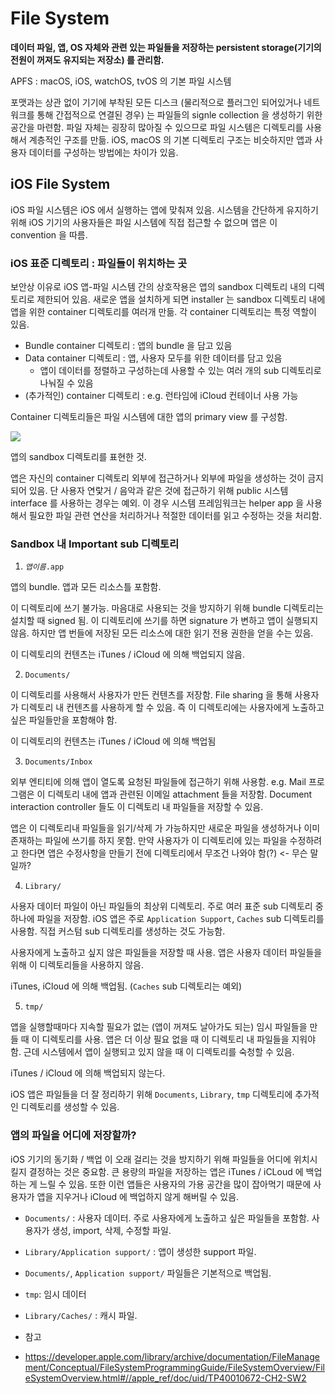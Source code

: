 # File System

**데이터 파일, 앱, OS 자체와 관련 있는 파일들을 저장하는 persistent storage(기기의 전원이 꺼져도 유지되는 저장소) 를 관리함.**

APFS : macOS, iOS, watchOS, tvOS 의 기본 파일 시스템

포맷과는 상관 없이 기기에 부착된 모든 디스크 (물리적으로 플러그인 되어있거나 네트워크를 통해 간접적으로 연결된 경우) 는 파일들의 signle collection 을 생성하기 위한 공간을 마련함. 파일 자체는 굉장히 많아질 수 있으므로 파일 시스템은 디렉토리를 사용해서 계층적인 구조를 만듦. iOS, macOS 의 기본 디렉토리 구조는 비슷하지만 앱과 사용자 데이터를 구성하는 방법에는 차이가 있음.

## iOS File System

iOS 파일 시스템은 iOS 에서 실행하는 앱에 맞춰져 있음. 시스템을 간단하게 유지하기 위해 iOS 기기의 사용자들은 파일 시스템에 직접 접근할 수 없으며 앱은 이 convention 을 따름.

### iOS 표준 디렉토리 : 파일들이 위치하는 곳

보안상 이유로 iOS 앱-파일 시스템 간의 상호작용은 앱의 sandbox 디렉토리 내의 디렉토리로 제한되어 있음. 새로운 앱을 설치하게 되면 installer 는 sandbox 디렉토리 내에 앱을 위한 container 디렉토리를 여러개 만듦. 각 container 디렉토리는 특정 역할이 있음. 

* Bundle container 디렉토리 : 앱의 bundle 을 담고 있음
* Data container 디렉토리 : 앱, 사용자 모두를 위한 데이터를 담고 있음
  * 앱이 데이터를 정렬하고 구성하는데 사용할 수 있는 여러 개의 sub 디렉토리로 나눠질 수 있음
* (추가적인) container 디렉토리 : e.g. 런타임에 iCloud 컨테이너 사용 가능

Container 디렉토리들은 파일 시스템에 대한 앱의 primary view 를 구성함. 

![](https://developer.apple.com/library/archive/documentation/FileManagement/Conceptual/FileSystemProgrammingGuide/art/ios_app_layout_2x.png)

앱의 sandbox 디렉토리를 표현한 것.

앱은 자신의 container 디렉토리 외부에 접근하거나 외부에 파일을 생성하는 것이 금지되어 있음. 단 사용자 연랓거 / 음악과 같은 것에 접근하기 위해 public 시스템 interface 를 사용하는 경우는 예외. 이 경우 시스템 프레임워크는 helper app 을 사용해서 필요한 파일 관련 연산을 처리하거나 적절한 데이터를 읽고 수정하는 것을 처리함.

### Sandbox 내 Important sub 디렉토리

1. *`앱이름`*`.app`

앱의 bundle. 앱과 모든 리소스틀 포함함. 

이 디렉토리에 쓰기 불가능. 마음대로 사용되는 것을 방지하기 위해 bundle 디렉토리는 설치할 때 signed 됨. 이 디렉토리에 쓰기를 하면 signature 가 변하고 앱이 실행되지 않음. 하지만 앱 번들에 저장된 모든 리소스에 대한 읽기 전용 권한을 얻을 수는 있음. 

이 디렉토리의 컨텐츠는 iTunes / iCloud 에 의해 백업되지 않음. 

2. `Documents/`

이 디렉토리를 사용해서 사용자가 만든 컨텐츠를 저장함. File sharing 을 통해 사용자가 디렉토리 내 컨텐츠를 사용하게 할 수 있음. 즉 이 디렉토리에는 사용자에게 노출하고 싶은 파일들만을 포함해야 함. 

이 디렉토리의 컨텐츠는 iTunes / iCloud 에 의해 백업됨

3. `Documents/Inbox`

외부 엔티티에 의해 앱이 열도록 요청된 파일들에 접근하기 위해 사용함. e.g. Mail 프로그램은 이 디렉토리 내에 앱과 관련된 이메일 attachment 들을 저장함. Document interaction controller 들도 이 디렉토리 내 파일들을 저장할 수 있음.

앱은 이 디렉토리내 파일들을 읽기/삭제 가 가능하지만 새로운 파일을 생성하거나 이미 존재하는 파일에 쓰기를 하지 못함. 만약 사용자가 이 디렉토리에 있는 파일을 수정하려고 한다면 앱은 수정사항을 만들기 전에 디렉토리에서 무조건 나와야 함(?) <- 무슨 말일까?

4. `Library/`

사용자 데이터 파일이 아닌 파일들의 최상위 디렉토리. 주로 여러 표준 sub 디렉토리 중 하나에 파일을 저장함. iOS 앱은 주로 `Application Support`, `Caches` sub 디렉토리를 사용함. 직접 커스텀 sub 디렉토리를 생성하는 것도 가능함.

사용자에게 노출하고 싶지 않은 파일들을 저장할 때 사용. 앱은 사용자 데이터 파일들을 위해 이 디렉토리들을 사용하지 않음.

iTunes, iCloud 에 의해 백업됨. (`Caches` sub 디렉토리는 예외)

5. `tmp/`

앱을 실행할때마다 지속할 필요가 없는 (앱이 꺼져도 날아가도 되는) 임시 파일들을 만들 때 이 디렉토리를 사용. 앱은 더 이상 필요 없을 때 이 디렉토리 내 파일들을 지워야 함. 근데 시스템에서 앱이 실행되고 있지 않을 때 이 디렉토리를 숙청할 수 있음.

iTunes / iCloud 에 의해 백업되지 않는다.

iOS 앱은 파일들을 더 잘 정리하기 위해 `Documents`, `Library`, `tmp` 디렉토리에 추가적인 디렉토리를 생성할 수 있음. 


### 앱의 파일을 어디에 저장할까?

iOS 기기의 동기화 / 백업 이 오래 걸리는 것을 방지하기 위해 파일들을 어디에 위치시킬지 결정하는 것은 중요함. 큰 용량의 파일을 저장하는 앱은 iTunes / iCLoud 에 백업하는 게 느릴 수 있음. 또한 이런 앱들은 사용자의 가용 공간을 많이 잡아먹기 때문에 사용자가 앱을 지우거나 iCloud 에 백업하지 않게 해버릴 수 있음. 

* `Documents/` : 사용자 데이터. 주로 사용자에게 노출하고 싶은 파일들을 포함함. 사용자가 생성, import, 삭제, 수정할 파일. 
* `Library/Application support/` : 앱이 생성한 support 파일. 
* `Documents/`, `Application support/` 파일들은 기본적으로 백업됨.
* `tmp`: 임시 데이터
* `Library/Caches/` : 캐시 파일.


* 참고
* https://developer.apple.com/library/archive/documentation/FileManagement/Conceptual/FileSystemProgrammingGuide/FileSystemOverview/FileSystemOverview.html#//apple_ref/doc/uid/TP40010672-CH2-SW2
